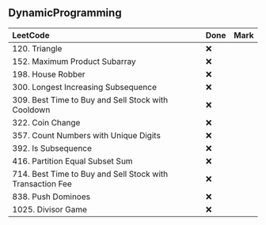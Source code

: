 ## DynamicProgramming

|          LeetCode                 | Done | Mark |
| :---                              | ---- | ---- |
| 120. Triangle |  ❌  |    |
| 152. Maximum Product Subarray |  ❌  |    |
| 198. House Robber |  ❌  |    |
| 300. Longest Increasing Subsequence |  ❌  |    |
| 309. Best Time to Buy and Sell Stock with Cooldown |  ❌  |    |
| 322. Coin Change |  ❌  |    |
| 357. Count Numbers with Unique Digits |  ❌  |    |
| 392. Is Subsequence |  ❌  |    |
| 416. Partition Equal Subset Sum |  ❌  |    |
| 714. Best Time to Buy and Sell Stock with Transaction Fee |  ❌  |    |
| 838. Push Dominoes |  ❌  |    |
| 1025. Divisor Game |  ❌  |    |